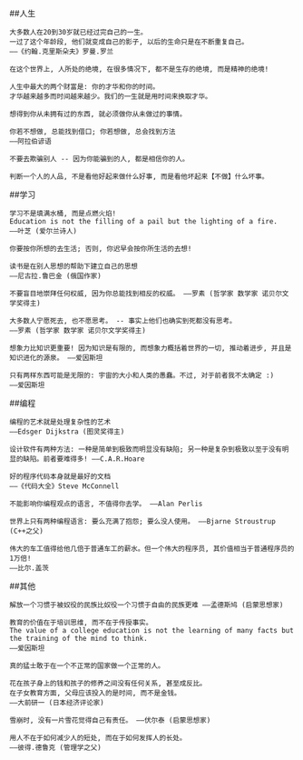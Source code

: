 ##人生    

    大多数人在20到30岁就已经过完自己的一生。
    一过了这个年龄段, 他们就变成自己的影子, 以后的生命只是在不断重复自己。
    ——《约翰.克里斯朵夫》罗曼.罗兰

`在这个世界上, 人所处的绝境, 在很多情况下, 都不是生存的绝境, 而是精神的绝境!`

    人生中最大的两个财富是: 你的才华和你的时间。
    才华越来越多而时间越来越少。我们的一生就是用时间来换取才华。

`想得到你从未拥有过的东西, 就必须做你从未做过的事情。`

    你若不想做, 总能找到借口; 你若想做, 总会找到方法
    ——阿拉伯谚语

`不要去欺骗别人 -- 因为你能骗到的人, 都是相信你的人。`

`判断一个人的人品, 不是看他好起来做什么好事, 而是看他坏起来【不做】什么坏事。`

##学习      

    学习不是填满水桶, 而是点燃火焰!
    Education is not the filling of a pail but the lighting of a fire.
    ——叶芝 (爱尔兰诗人)

`你要按你所想的去生活; 否则, 你迟早会按你所生活的去想!`

    读书是在别人思想的帮助下建立自己的思想
    ——尼古拉.鲁巴金 (俄国作家)

`不要盲目地崇拜任何权威, 因为你总能找到相反的权威。
——罗素 (哲学家 数学家 诺贝尔文学奖得主)`

    大多数人宁愿死去, 也不愿思考。 -- 事实上他们也确实到死都没有思考。
    ——罗素 (哲学家 数学家 诺贝尔文学奖得主)

`想象力比知识更重要! 因为知识是有限的, 而想象力概括着世界的一切, 推动着进步, 并且是知识进化的源泉。
——爱因斯坦`

    只有两样东西可能是无限的: 宇宙的大小和人类的愚蠢。不过, 对于前者我不太确定 :)
    ——爱因斯坦


##编程     

    编程的艺术就是处理复杂性的艺术
    ——Edsger Dijkstra (图灵奖得主)

`设计软件有两种方法: 一种是简单到极致而明显没有缺陷; 另一种是复杂到极致以至于没有明显的缺陷。前者要难得多!
——C.A.R.Hoare`

    好的程序代码本身就是最好的文档
    ——《代码大全》Steve McConnell
`不能影响你编程观点的语言, 不值得你去学。
——Alan Perlis`

`世界上只有两种编程语言: 要么充满了抱怨; 要么没人使用。
——Bjarne Stroustrup (C++之父)`



    伟大的车工值得给他几倍于普通车工的薪水。但一个伟大的程序员, 其价值相当于普通程序员的1万倍!
    ——比尔.盖茨

##其他    

`解放一个习惯于被奴役的民族比奴役一个习惯于自由的民族更难
——孟德斯鸠 (启蒙思想家)`

    教育的价值在于培训思维, 而不在于传授事实。
    The value of a college education is not the learning of many facts but the training of the mind to think.
    ——爱因斯坦
`真的猛士敢于在一个不正常的国家做一个正常的人。`

    花在孩子身上的钱和孩子的修养之间没有任何关系, 甚至成反比。
    在子女教育方面, 父母应该投入的是时间, 而不是金钱。
    ——大前研一 (日本经济评论家)

`雪崩时, 没有一片雪花觉得自己有责任。
——伏尔泰 (启蒙思想家)`

    用人不在于如何减少人的短处, 而在于如何发挥人的长处。
    ——彼得.德鲁克 (管理学之父)